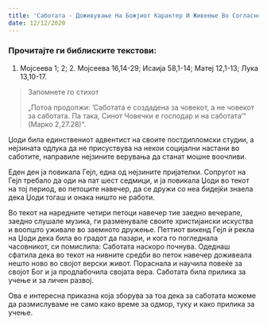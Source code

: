 ```yaml
---
title: 'Саботата - Доживување На Божјиот Карактер И Живеење Во Согласност Со Него'
date: 12/12/2020
---
```


### Прочитајте ги библиските текстови:
1. Мојсеева 1; 2; 2. Мојсеева 16,14-29; Исаија 58,1-14; Матеј 12,1-13; Лука 13,10-17.

> <p>Запомнете го стихот</p>
> „Потоа продолжи: ’Саботата е создадена за човекот, а не човекот за саботата. Па така, Синот Човечки е господар и на саботата’“ (Марко 2,27.28)“.

Џоди била единствениот адвентист на своите постдипломски студии, а нејзината одлука да не присуствува на некои социјални настани во саботите, направиле нејзините верувања да станат мошне воочливи.

Еден ден ја повикала Гејл, една од нејзините пријателки. Сопругот на Гејл требало да оди на пат шест седмици, и ја повикала Џоди во текот на тој период, во петоците навечер, да се дружи со неа бидејќи знаела дека Џоди тогаш и онака ништо не работи.

Во текот на наредните четири петоци навечер тие заедно вечерале, заедно слушале музика, ги разменувале своите христијански искуства и воопшто уживале во заемното дружење. Петтиот викенд Гејл ѝ рекла на Џоди дека била во градот да пазари, и кога го погледнала часовникот, си помислила: Саботата наскоро почнува. Одеднаш сфатила дека во текот на нивните средби во петок навечер доживеала нешто ново во својот верски живот. Пораснала и научила повеќе за својот Бог и ја продлабочила својата вера. Саботата била прилика за учење и за личен развој.

Ова е интересна приказна која зборува за тоа дека за саботата можеме да размислуваме не само како време за одмор, туку и како прилика за учење.